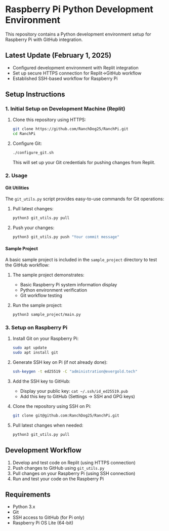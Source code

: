 # Raspberry Pi Python Development Environment

This repository contains a Python development environment setup for Raspberry Pi with GitHub integration.

## Latest Update (February 1, 2025)
- Configured development environment with Replit integration
- Set up secure HTTPS connection for Replit→GitHub workflow
- Established SSH-based workflow for Raspberry Pi

## Setup Instructions

### 1. Initial Setup on Development Machine (Replit)

1. Clone this repository using HTTPS:
   ```bash
   git clone https://github.com/RanchDog25/RanchPi.git
   cd RanchPi
   ```

2. Configure Git:
   ```bash
   ./configure_git.sh
   ```
   This will set up your Git credentials for pushing changes from Replit.

### 2. Usage

#### Git Utilities

The `git_utils.py` script provides easy-to-use commands for Git operations:

1. Pull latest changes:
   ```bash
   python3 git_utils.py pull
   ```

2. Push your changes:
   ```bash
   python3 git_utils.py push "Your commit message"
   ```

#### Sample Project

A basic sample project is included in the `sample_project` directory to test the GitHub workflow:

1. The sample project demonstrates:
   - Basic Raspberry Pi system information display
   - Python environment verification
   - Git workflow testing

2. Run the sample project:
   ```bash
   python3 sample_project/main.py
   ```

### 3. Setup on Raspberry Pi

1. Install Git on your Raspberry Pi:
   ```bash
   sudo apt update
   sudo apt install git
   ```

2. Generate SSH key on Pi (if not already done):
   ```bash
   ssh-keygen -t ed25519 -C "administration@evergold.tech"
   ```

3. Add the SSH key to GitHub:
   - Display your public key: `cat ~/.ssh/id_ed25519.pub`
   - Add this key to GitHub (Settings → SSH and GPG keys)

4. Clone the repository using SSH on Pi:
   ```bash
   git clone git@github.com:RanchDog25/RanchPi.git
   ```

5. Pull latest changes when needed:
   ```bash
   python3 git_utils.py pull
   ```

## Development Workflow

1. Develop and test code on Replit (using HTTPS connection)
2. Push changes to GitHub using `git_utils.py`
3. Pull changes on your Raspberry Pi (using SSH connection)
4. Run and test your code on the Raspberry Pi

## Requirements

- Python 3.x
- Git
- SSH access to GitHub (for Pi only)
- Raspberry Pi OS Lite (64-bit)